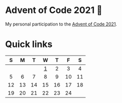 # Advent of Code 2021 🎅

My personal participation to the [Advent of Code 2021](https://adventofcode.com/2021).


# Quick links

| S 	                    | M 	                    | T 	                    | W 	                    | T 	                    | F 	                    | S 	                    |
|:-:	                    |:-:	                    |:-:	                    |:-:	                    |:-:	                    |:-:	                    |:-:	                    |
|                           |                           |  	                        | [1](workspace/day-1) 	    | 2 	                    | 3 	                    | 4 	                    |
| 5     | 6     | 7     | 8     | 9 	| 10 	| 11 	|
| 12 	| 13 	| 14 	| 15 	| 16 	| 17 	| 18 	|
| 19 	| 20 	| 21 	| 22 	| 23 	| 24 	|       |